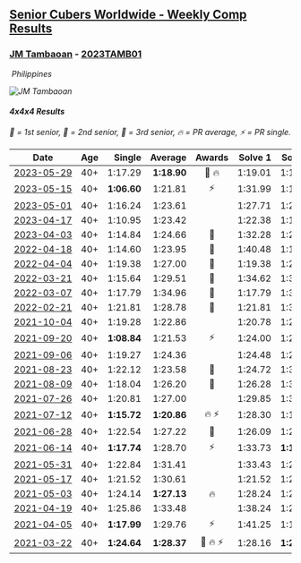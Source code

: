 <style>table {white-space: nowrap;}</style>
<link rel="stylesheet" type="text/css" href="/scw-comp/css/flags.css" />

## [Senior Cubers Worldwide - Weekly Comp Results](/scw-comp/results/)
### [JM Tambaoan](README.md) - [2023TAMB01](https://www.worldcubeassociation.org/persons/2023TAMB01?event=444)

<i class="flag flag-PH" />&nbsp;Philippines

![JM Tambaoan](1681359750.png)

#### 4x4x4 Results

<span style="white-space: nowrap;">🥇 = 1st senior</span>, <span style="white-space: nowrap;">🥈 = 2nd senior</span>, <span style="white-space: nowrap;">🥉 = 3rd senior</span>, <span style="white-space: nowrap;">🔥 = PR average</span>, <span style="white-space: nowrap;">⚡ = PR single</span>.

| Date | Age | Single | Average | Awards | Solve 1 | Solve 2 | Solve 3 | Solve 4 | Solve 5 | Video |
| :--: | :--: | --: | --: | :--: | --: | --: | --: | --: | --: | :-- |
| [2023-05-29](../../results/2023-05-29/444.md) | 40+ | 1:17.29 | **1:18.90** | 🥈 🔥 | 1:19.01 | 1:17.29 | 1:18.00 | 1:19.68 | 1:25.32 | [Desktop](https://www.facebook.com/events/769039921377061/permalink/772975760983477) / [Mobile](https://m.facebook.com/events/769039921377061?view=permalink&id=772975760983477) |
| [2023-05-15](../../results/2023-05-15/444.md) | 40+ | **1:06.60** | 1:21.81 | ⚡ | 1:31.99 | 1:17.76 | 1:27.41 | 1:20.27 | **1:06.60** | [Desktop](https://www.facebook.com/events/201773726045437/permalink/207965938759549) / [Mobile](https://m.facebook.com/events/201773726045437?view=permalink&id=207965938759549) |
| [2023-05-01](../../results/2023-05-01/444.md) | 40+ | 1:16.24 | 1:23.61 |  | 1:27.71 | 1:23.24 | 1:19.89 | 1:35.30 | 1:16.24 | [Desktop](https://www.facebook.com/events/1554845911676556/permalink/1559720527855761) / [Mobile](https://m.facebook.com/events/1554845911676556?view=permalink&id=1559720527855761) |
| [2023-04-17](../../results/2023-04-17/444.md) | 40+ | 1:10.95 | 1:23.42 |  | 1:22.38 | 1:10.95 | 1:24.04 | 1:23.83 | 1:27.88 | [Desktop](https://www.facebook.com/events/175752445390498/permalink/181845744781168) / [Mobile](https://m.facebook.com/events/175752445390498?view=permalink&id=181845744781168) |
| [2023-04-03](../../results/2023-04-03/444.md) | 40+ | 1:14.84 | 1:24.66 | 🥉 | 1:32.28 | 1:20.22 | 1:24.70 | 1:14.84 | 1:29.05 | [Desktop](https://www.facebook.com/events/1352032565369803/permalink/1353561541883572) / [Mobile](https://m.facebook.com/events/1352032565369803?view=permalink&id=1353561541883572) |
| [2022-04-18](../../results/2022-04-18/444.md) | 40+ | 1:14.60 | 1:23.95 | 🥈 | 1:40.48 | 1:16.19 | 1:14.60 | 1:22.89 | 1:32.76 | [Desktop](https://www.facebook.com/events/651121915952604/permalink/658609625203833) / [Mobile](https://m.facebook.com/events/651121915952604?view=permalink&id=658609625203833) |
| [2022-04-04](../../results/2022-04-04/444.md) | 40+ | 1:19.38 | 1:27.00 | 🥈 | 1:19.38 | 1:25.45 | 1:37.50 | 1:23.91 | 1:31.64 | [Desktop](https://www.facebook.com/events/405703218032158/permalink/408834614385685) / [Mobile](https://m.facebook.com/events/405703218032158?view=permalink&id=408834614385685) |
| [2022-03-21](../../results/2022-03-21/444.md) | 40+ | 1:15.64 | 1:29.51 | 🥈 | 1:34.62 | 1:32.49 | 1:21.41 | 1:50.72 | 1:15.64 | [Desktop](https://www.facebook.com/events/498666361787423/permalink/505724014414991) / [Mobile](https://m.facebook.com/events/498666361787423?view=permalink&id=505724014414991) |
| [2022-03-07](../../results/2022-03-07/444.md) | 40+ | 1:17.79 | 1:34.96 | 🥉 | 1:17.79 | 1:35.60 | 1:34.52 | 1:34.77 | 1:38.42 | [Desktop](https://www.facebook.com/events/535512814493645/permalink/540192627358997) / [Mobile](https://m.facebook.com/events/535512814493645?view=permalink&id=540192627358997) |
| [2022-02-21](../../results/2022-02-21/444.md) | 40+ | 1:21.81 | 1:28.78 | 🥇 | 1:21.81 | 1:32.64 | 1:31.54 | 1:31.01 | 1:23.80 | [Desktop](https://www.facebook.com/events/627504321814800/permalink/630418404856725) / [Mobile](https://m.facebook.com/events/627504321814800?view=permalink&id=630418404856725) |
| [2021-10-04](../../results/2021-10-04/444.md) | 40+ | 1:19.28 | 1:22.86 |  | 1:20.78 | 1:21.20 | 1:19.28 | 1:40.17 | 1:26.60 | [Desktop](https://www.facebook.com/events/150603127207792/permalink/158356853099086) / [Mobile](https://m.facebook.com/events/150603127207792?view=permalink&id=158356853099086) |
| [2021-09-20](../../results/2021-09-20/444.md) | 40+ | **1:08.84** | 1:21.53 | ⚡ | 1:24.00 | 1:22.85 | 1:43.55 | **1:08.84** | 1:17.74 | [Desktop](https://www.facebook.com/events/4223726381008841/permalink/4268124539902358) / [Mobile](https://m.facebook.com/events/4223726381008841?view=permalink&id=4268124539902358) |
| [2021-09-06](../../results/2021-09-06/444.md) | 40+ | 1:19.27 | 1:24.36 |  | 1:24.48 | 1:23.84 | 1:24.75 | 1:46.55 | 1:19.27 | [Desktop](https://www.facebook.com/events/899313470960376/permalink/908069730084750) / [Mobile](https://m.facebook.com/events/899313470960376?view=permalink&id=908069730084750) |
| [2021-08-23](../../results/2021-08-23/444.md) | 40+ | 1:22.12 | 1:23.58 | 🥉 | 1:24.72 | 1:33.32 | 1:23.67 | 1:22.34 | 1:22.12 | [Desktop](https://www.facebook.com/events/1108693076205590/permalink/1117524145322483) / [Mobile](https://m.facebook.com/events/1108693076205590?view=permalink&id=1117524145322483) |
| [2021-08-09](../../results/2021-08-09/444.md) | 40+ | 1:18.04 | 1:26.20 | 🥈 | 1:26.28 | 1:33.84 | 1:18.04 | 1:34.20 | 1:18.49 | [Desktop](https://www.facebook.com/events/2863148610663733/permalink/2872619099716684) / [Mobile](https://m.facebook.com/events/2863148610663733?view=permalink&id=2872619099716684) |
| [2021-07-26](../../results/2021-07-26/444.md) | 40+ | 1:20.81 | 1:27.00 |  | 1:29.85 | 1:38.36 | 1:20.81 | 1:29.86 | 1:21.28 | [Desktop](https://www.facebook.com/events/210838191047415/permalink/220305530100681) / [Mobile](https://m.facebook.com/events/210838191047415?view=permalink&id=220305530100681) |
| [2021-07-12](../../results/2021-07-12/444.md) | 40+ | **1:15.72** | **1:20.86** | 🔥 ⚡ | 1:28.30 | 1:16.96 | **1:15.72** | 1:17.33 | 1:47.60 | [Desktop](https://www.facebook.com/events/3019269651530977/permalink/3052636694860939) / [Mobile](https://m.facebook.com/events/3019269651530977?view=permalink&id=3052636694860939) |
| [2021-06-28](../../results/2021-06-28/444.md) | 40+ | 1:22.54 | 1:27.22 | 🥉 | 1:26.09 | 1:27.27 | 1:22.54 | 1:28.31 | 1:44.24 | [Desktop](https://www.facebook.com/events/248738199926629/permalink/256187879181661) / [Mobile](https://m.facebook.com/events/248738199926629?view=permalink&id=256187879181661) |
| [2021-06-14](../../results/2021-06-14/444.md) | 40+ | **1:17.74** | 1:28.70 | ⚡ | 1:33.73 | **1:17.74** | 1:30.96 | 1:37.74 | 1:21.40 | [Desktop](https://www.facebook.com/events/833966864162581/permalink/840905003468767) / [Mobile](https://m.facebook.com/events/833966864162581?view=permalink&id=840905003468767) |
| [2021-05-31](../../results/2021-05-31/444.md) | 40+ | 1:22.84 | 1:31.41 |  | 1:33.43 | 1:22.84 | 1:35.76 | 1:26.81 | 1:34.00 | [Desktop](https://www.facebook.com/events/1677723082618127/permalink/1686632771727158) / [Mobile](https://m.facebook.com/events/1677723082618127?view=permalink&id=1686632771727158) |
| [2021-05-17](../../results/2021-05-17/444.md) | 40+ | 1:21.52 | 1:30.61 |  | 1:21.52 | 1:24.78 | 1:39.28 | 1:38.76 | 1:28.30 | [Desktop](https://www.facebook.com/events/373354890741855/permalink/379058230171521) / [Mobile](https://m.facebook.com/events/373354890741855?view=permalink&id=379058230171521) |
| [2021-05-03](../../results/2021-05-03/444.md) | 40+ | 1:24.14 | **1:27.13** | 🔥 | 1:28.24 | 1:27.59 | 1:50.68 | 1:24.14 | 1:25.56 | [Desktop](https://www.facebook.com/events/158701836186375/permalink/163773142345911) / [Mobile](https://m.facebook.com/events/158701836186375?view=permalink&id=163773142345911) |
| [2021-04-19](../../results/2021-04-19/444.md) | 40+ | 1:25.86 | 1:33.48 |  | 1:38.24 | 1:26.33 | 1:40.50 | 1:25.86 | 1:35.86 | [Desktop](https://www.facebook.com/events/1009195762821458/permalink/1014368565637511) / [Mobile](https://m.facebook.com/events/1009195762821458?view=permalink&id=1014368565637511) |
| [2021-04-05](../../results/2021-04-05/444.md) | 40+ | **1:17.99** | 1:29.76 | ⚡ | 1:41.25 | 1:18.79 | 1:29.24 | 1:41.35 | **1:17.99** | [Desktop](https://www.facebook.com/events/2619499895016321/permalink/2623960291236948) / [Mobile](https://m.facebook.com/events/2619499895016321?view=permalink&id=2623960291236948) |
| [2021-03-22](../../results/2021-03-22/444.md) | 40+ | **1:24.64** | **1:28.37** | 🥉 🔥 ⚡ | 1:28.16 | **1:24.64** | 2:07.20 | 1:26.93 | 1:30.01 | [Desktop](https://www.facebook.com/events/2537500386546221/permalink/2540749969554596) / [Mobile](https://m.facebook.com/events/2537500386546221?view=permalink&id=2540749969554596) |


<!-- Global site tag (gtag.js) - Google Analytics -->
<script async src="https://www.googletagmanager.com/gtag/js?id=UA-86348435-3"></script>
<script>window.dataLayer = window.dataLayer || []; function gtag() {dataLayer.push(arguments);} gtag('js', new Date()); gtag('config', 'UA-86348435-3');</script>
